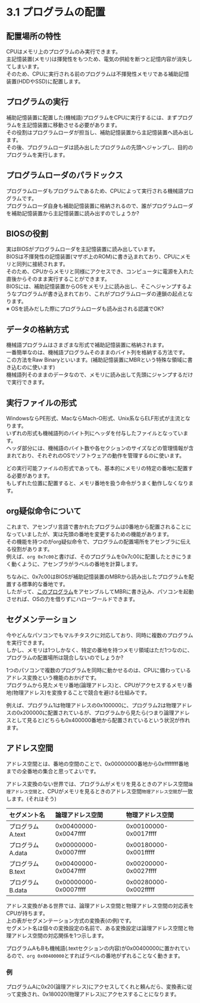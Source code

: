 # 3.1 プログラムの配置
## 配置場所の特性
CPUはメモリ上のプログラムのみ実行できます。  
主記憶装置(メモリ)は揮発性をもつため、電気の供給を断つと記憶内容が消失してしまいます。  
そのため、CPUに実行される前のプログラムは不揮発性メモリである補助記憶装置(HDDやSSD)に配置します。

## プログラムの実行
補助記憶装置に配置した(機械語)プログラムをCPUに実行するには、まずプログラムを主記憶装置に移動させる必要があります。  
その役割はプログラムローダが担当し、補助記憶装置から主記憶装置へ読み出します。  
その後、プログラムローダは読み出したプログラムの先頭へジャンプし、目的のプログラムを実行します。

## プログラムローダのパラドックス
プログラムローダもプログラムであるため、CPUによって実行される機械語プログラムです。  
プログラムローダ自身も補助記憶装置に格納されるので、誰がプログラムローダを補助記憶装置から主記憶装置に読み出すのでしょうか?  

## BIOSの役割
実はBIOSがプログラムローダを主記憶装置に読み出しています。  
BIOSは不揮発性の記憶装置(マザボ上のROM)に書き込まれており、CPUにメモリと同列に接続されます。  
そのため、CPUからメモリと同様にアクセスでき、コンピュータに電源を入れた直後からそのまま実行することができます。  
BIOSには、補助記憶装置からOSをメモリ上に読み出し、そこへジャンプするようなプログラムが書き込まれており、これがプログラムローダの連鎖の起点となります。  
※ OSを読みだした際にプログラムローダも読み出される認識でOK?

## データの格納方式
機械語プログラムはさまざまな形式で補助記憶装置に格納されます。  
一番簡単なのは、機械語プログラムそのままのバイト列を格納する方法です。  
この方法をRaw Binaryといいます。(補助記憶装置にMBRという特殊な領域に書き込むのに使います)  
機械語列そのままのデータなので、メモリに読み出して先頭にジャンプするだけで実行できます。

## 実行ファイルの形式
WindowsならPE形式、MacならMach-O形式、Unix系ならELF形式が主流となります。  
いずれの形式も機械語列のバイト列にヘッダを付与したファイルとなっています。  
ヘッダ部分には、機械語のバイト数や各セクションのサイズなどの管理情報が含まれており、それぞれのOSでソフトウェアの動作を管理するのに使います。  
  
どの実行可能ファイルの形式であっても、基本的にメモリの特定の番地に配置する必要があります。  
もしずれた位置に配置すると、メモリ番地を扱う命令がうまく動作しなくなります。

## org疑似命令について
これまで、アセンブリ言語で書かれたプログラムは0番地から配置されることになっていましたが、実は先頭の番地を変更するための機能があります。  
その機能を持つのがorg疑似命令で、プログラムの配置場所をアセンブラに伝える役割があります。  
例えば、`org 0x7c00`と書けば、そのプログラムを0x7c00に配置したときにうまく動くように、アセンブラがラベルの番地を計算します。
  
ちなみに、0x7c00はBIOSが補助記憶装置のMBRから読み出したプログラムを配置する標準的な番地です。  
したがって、[このプログラム](https://github.com/thetaru/memorandum/blob/master/Summary/jisaku_emulator/3/HelloWorld.asm)をアセンブルしてMBRに書き込み、パソコンを起動させれば、OSの力を借りずにハローワールドできます。

## セグメンテーション
今やどんなパソコンでもマルチタスクに対応しており、同時に複数のプログラムを実行できます。  
しかし、メモリは1つしかなく、特定の番地を持つメモリ領域はただ1つなのに、プログラムの配置場所は競合しないのでしょうか?  
  
1つのパソコンで複数のプログラムを同時に動かせるのは、CPUに備わっているアドレス変換という機能のおかげです。  
プログラムから見たメモリ番地(論理アドレス)と、CPUがアクセスするメモリ番地(物理アドレス)を変換することで競合を避ける仕組みです。  
  
例えば、プログラム1は物理アドレスの0x100000に、プログラム2は物理アドレスの0x200000に配置されているが、プログラムから見たら(つまり論理アドレスとして見ると)どちらも0x400000番地から配置されているという状況が作れます。

## アドレス空間
アドレス空間とは、番地の空間のことで、0x00000000番地から0xffffffff番地までの全番地の集合と思ってよいです。  
  
アドレス変換のない世界では、プログラムがメモリを見るときのアドレス空間`論理アドレス空間`と、CPUがメモリを見るときのアドレス空間`物理アドレス空間`が一致します。(それはそう)

|セグメント名|論理アドレス空間|物理アドレス空間|
|:---|:---|:---|
|プログラムA.text|0x00400000-0x0047ffff|0x00100000-0x0017ffff|
|プログラムA.data|0x00000000-0x0007ffff|0x00180000-0x001fffff|
|プログラムB.text|0x00400000-0x0047ffff|0x00200000-0x0027ffff|
|プログラムB.data|0x00000000-0x0007ffff|0x00280000-0x002fffff|

アドレス変換がある世界では、論理アドレス空間と物理アドレス空間の対応表をCPUが持ちます。  
上の表がセグメンテーション方式の変換表(の例)です。  
セグメント名は個々の変換設定の名前で、ある変換設定は論理アドレス空間と物理アドレス空間の対応関係を1つ示します。
  
プログラムAもBも機械語(.textセクションの内容)が0x00400000に置かれているので、`org 0x00400000`とすればラベルの番地がずれることなく動きます。

### 例
プログラムAに0x20(論理アドレス)にアクセスしてくれと頼んだら、変換表に従って変換され、0x180020(物理アドレス)にアクセスすることになります。
